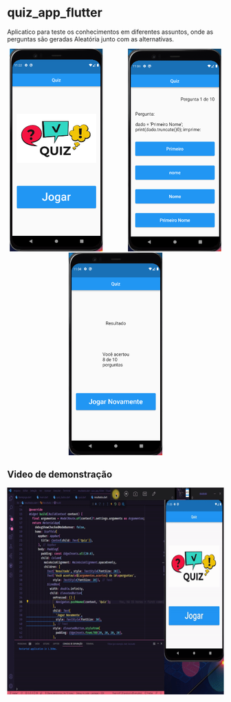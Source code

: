 # quiz_app_flutter

Aplicatico para teste os conhecimentos em diferentes assuntos, onde as perguntas 
são geradas Aleatória junto com as alternativas.


<p align="center">
    <img height="470" src="assets/images/home.png">
    &nbsp;&nbsp;&nbsp;&nbsp;&nbsp;&nbsp;&nbsp;&nbsp;&nbsp;&nbsp;&nbsp;&nbsp;&nbsp;
    <img height="470" src="assets/images/quiz.png">
    &nbsp;&nbsp;&nbsp;&nbsp;&nbsp;&nbsp;&nbsp;&nbsp;&nbsp;&nbsp;&nbsp;&nbsp;&nbsp;
    <img height="470" src="assets/images/result.png">
    &nbsp;&nbsp;&nbsp;&nbsp;&nbsp;&nbsp;&nbsp;&nbsp;&nbsp;&nbsp;&nbsp;&nbsp;&nbsp;
   
         
</p>

## Video de demonstração

<p align="center">
    <img height="480" src="assets/images/demonstracao.gif">
    &nbsp;&nbsp;&nbsp;&nbsp;&nbsp;&nbsp;&nbsp;&nbsp;&nbsp;&nbsp;&nbsp;&nbsp;&nbsp;
    
   
         
</p>

